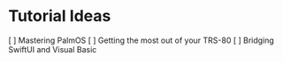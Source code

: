 # Tutorial Ideas
[ ] Mastering PalmOS
[ ] Getting the most out of your TRS-80
[ ] Bridging SwiftUI and Visual Basic

